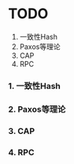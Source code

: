 # TODO
1. 一致性Hash
2. Paxos等理论
3. CAP
4. RPC


### 1. 一致性Hash

### 2. Paxos等理论

### 3. CAP

### 4. RPC
